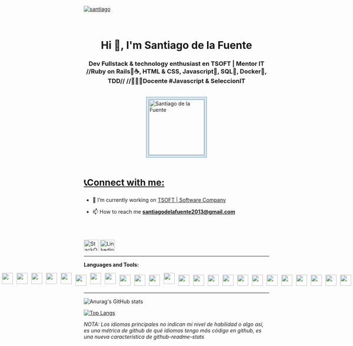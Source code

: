 <p align="left"> <a href="https://www.linkedin.com/in/sdelafuente2013/" target="blank">

<img src="https://img.shields.io/badge/SANTIAGO%20DE%20LA%20FUENTE-%3C%20D%20E%20V%20E%20L%20O%20P%20E%20R%3E-brightgreen" alt="santiago" /></a> 
<br>
<br>
<br>
</p> 

<h1 align="center">Hi 👋, I'm Santiago de la Fuente</h1>
<h3 align="center">Dev Fullstack & technology enthusiast en TSOFT | Mentor IT //Ruby on Rails🍃☕️, HTML & CSS, Javascript💫, SQL🍃, Docker🐳, TDD//  //👨🏻‍🏫Docente #Javascript & SeleccionIT </h3>

<br>
<div id="img">
<img id="borderDemo" src="https://i.ibb.co/mJns8vg/Perfil-2mb.png" alt="Santiago de la Fuente" border="0" height="150" width="150"/>
</div>
<style> 
#borderDemo {
  border: 8px double rgba(28,110,164,0.34);
  /* border-radius: 300px 300px 300px 300px; */
}
#img{
  display: flex;
  justify-content: center
}
</style>
<br>



<a href="https://linkedin.com/in/maurisandev"><h3>📞Connect with me:</h3></a>
--
- 🔭 I’m currently working on [TSOFT | Software Company](https://www.tsoftglobal.com/)

- 📫 How to reach me **santiagodelafuente2013@gmail.com**
<br>
<br>


<p align="left">
<a color="blue" href="https://stackoverflow.com/users/17998378/sdelafuente" target="blank"><img align="center" src="https://cdn.jsdelivr.net/npm/simple-icons@3.0.1/icons/stackoverflow.svg" alt="StackOverFlow" height="30" width="40" /></a>
<a href="https://www.linkedin.com/in/sdelafuente2013/" target="blank"><img align="center" src="https://cdn.jsdelivr.net/npm/simple-icons@3.0.1/icons/linkedin.svg" alt="Linkedin" height="30" width="40" /></a>

---

**Languages and Tools:**  
<div style="display: flex; flex-direction: row; justify-content: center;">
  <img src="https://cdn.svgporn.com/logos/java.svg" width="30px" height="30px" hspace="5"/>
  <img src="https://cdn.svgporn.com/logos/ruby.svg" width="30px" height="30px" hspace="5"/>
  <img src="https://cdn.svgporn.com/logos/debian.svg" width="30px" height="30px" hspace="5"/>
  <img src="https://cdn.svgporn.com/logos/jira.svg" width="30px" height="30px" hspace="5"/>  
  <img src="https://cdn.svgporn.com/logos/postman.svg" width="30px" height="30px" hspace="5"/>  
  <img src="https://cdn.svgporn.com/logos/mysql.svg" width="30px" height="30px" hspace="5" vspace="5"/>
  <img src="https://cdn.svgporn.com/logos/html-5.svg" width="30px" height="30px" hspace="5"/>
  <img src="https://cdn.svgporn.com/logos/css-3.svg" width="30px" height="30px" hspace="5"/>
  <img src="https://cdn.svgporn.com/logos/javascript.svg" width="30px" height="30px" hspace="5" vspace="5"/>
  <img src="https://cdn.svgporn.com/logos/typescript-icon.svg" width="30px" height="30px" hspace="5" vspace="5"/>
  <img src="https://cdn.svgporn.com/logos/react.svg" width="30px" height="30px" hspace="5" vspace="5"/>
  <img src="https://cdn.svgporn.com/logos/sass.svg" width="30px" height="30px" hspace="5"/>
  <img src="https://cdn.svgporn.com/logos/nodejs-icon.svg" width="30px" height="30px" hspace="5" vspace="5"/>
  <img src="https://cdn.svgporn.com/logos/git-icon.svg" width="30px" height="30px" hspace="5" vspace="5"/>
  <img src="https://cdn.svgporn.com/logos/github-octocat.svg" width="30px" height="30px" hspace="5" vspace="5"/>
  <img src="https://cdn.svgporn.com/logos/gitlab.svg" width="30px" height="30px" hspace="5" vspace="5"/>  
  <img src="https://cdn.svgporn.com/logos/docker-icon.svg" width="30px" height="30px" hspace="5" vspace="5"/>  
  <img src="https://cdn.svgporn.com/logos/visual-studio-code.svg" width="30px" height="30px" hspace="5" vspace="5"/>
  <img src="https://cdn.svgporn.com/logos/intellij-idea.svg" width="30px" height="30px" hspace="5" vspace="5"/>
  <img src="https://cdn.svgporn.com/logos/eclipse-icon.svg" width="30px" height="30px" hspace="5" vspace="5"/>
  <img src="https://cdn.svgporn.com/logos/sublimetext-icon.svg" width="30px" height="30px" hspace="5" vspace="5"/>
  <img src="https://cdn.svgporn.com/logos/python.svg" width="30px" height="30px" hspace="5" vspace="5"/>
  <img src="https://cdn.svgporn.com/logos/slack-icon.svg" width="30px" height="30px" hspace="5" vspace="5"/>
  <img src="https://cdn.svgporn.com/logos/stackoverflow-icon.svg" width="30px" height="30px" hspace="5" vspace="5"/>  
</div>

---
![Anurag's GitHub stats](https://github-readme-stats.vercel.app/api?username=sdelafuente2013&show_icons=true&theme=tokyonight)

[![Top Langs](https://github-readme-stats.vercel.app/api/top-langs/?username=sdelafuente2013&langs_count=10&hide=RichTextFormat,html&layout=compact)](https://github.com/anuraghazra/github-readme-stats)

*NOTA: Los idiomas principales no indican mi nivel de habilidad o algo así, es una métrica de github de qué idiomas tengo más código en github, es una nueva característica de github-readme-stats*



<!--
**sdelafuente2013/sdelafuente2013** is a ✨ _special_ ✨ repository because its `README.md` (this file) appears on your GitHub profile.

Here are some ideas to get you started:

- 🔭 I’m currently working on ...
- 🌱 I’m currently learning ...
- 👯 I’m looking to collaborate on ...
- 🤔 I’m looking for help with ...
- 💬 Ask me about ...
- 📫 How to reach me: ...
- 😄 Pronouns: ...
- ⚡ Fun fact: ...
-->
